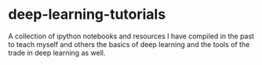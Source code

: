 # deep-learning-tutorials
A collection of ipython notebooks and resources I have compiled in the past to teach myself and others the basics of deep learning and the tools of the trade in deep learning as well. 
